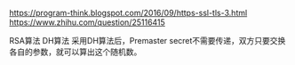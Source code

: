 https://program-think.blogspot.com/2016/09/https-ssl-tls-3.html
https://www.zhihu.com/question/25116415

RSA算法
DH算法
采用DH算法后，Premaster secret不需要传递，双方只要交换各自的参数，就可以算出这个随机数。